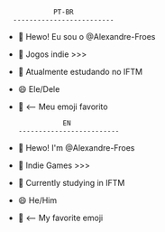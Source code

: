                 PT-BR
      -------------------------
- 👋 Hewo! Eu sou o @Alexandre-Froes
- 🦀 Jogos indie >>>
- 🌱 Atualmente estudando no IFTM
- 😄 Ele/Dele
- 🫠 <-- Meu emoji favorito
  
                 EN
      -------------------------
- 👋 Hewo! I'm @Alexandre-Froes
- 🦀 Indie Games >>>
- 🌱 Currently studying in IFTM
- 😄 He/Him
- 🫠 <-- My favorite emoji
